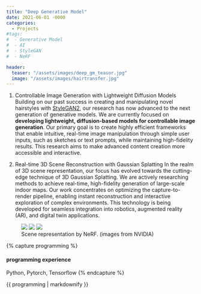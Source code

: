 ```yaml
---
title: "Deep Generative Model"
date: 2021-06-01 -0000
categories:
  - Projects
#tags:
#  - Generative Model
#  - AI
#  - StyleGAN
#  - NeRF

header:
  teaser: "/assets/images/deep_gm_teasor.jpg"
  image: "/assets/images/hairtransfer.jpg"
---
```

1. Controllable Image Generation with Lightweight Diffusion Models
Building on our past success in creating and manipulating novel hairstyles with [StyleGAN2](https://github.com/NVlabs/stylegan2), our research has now advanced to the next generation of generative models. We are currently focused on **developing lightweight, diffusion-based models for controllable image generation**. Our primary goal is to create highly efficient frameworks that enable intuitive, real-time image manipulation through simple user inputs, such as sketches or text prompts, while maintaining high-fidelity results. This research aims to make advanced content creation more accessible and interactive.

2. Real-time 3D Scene Reconstruction with Gaussian Splatting
In the realm of 3D scene representation, our focus has evolved towards the cutting-edge technique of 3D Gaussian Splatting. We are actively researching methods to achieve real-time, high-fidelity generation of large-scale indoor maps. Our work concentrates on optimizing the capture-to-render pipeline, enabling instant reconstruction and interactive exploration of complex environments. This technology is being developed for seamless integration into robotics, augmented reality (AR), and digital twin applications.

<figure class="third">
	<img src="/assets/images/class_dgm1.gif">
	<img src="/assets/images/nerf1.gif">
  <img src="/assets/images/nerf2.gif">
	<figcaption>Scene representation by NeRF. (images from NVIDIA)</figcaption>
</figure>

{% capture programming %}
#### programming experience
Python, Pytorch, Tensorflow
{% endcapture %}

<div class="notice">{{ programming | markdownify }}</div>